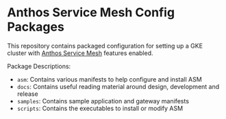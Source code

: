 # Anthos Service Mesh Config Packages

This repository contains packaged configuration for setting up a GKE cluster
with [Anthos Service Mesh] features enabled.

[Anthos Service Mesh]: https://cloud.google.com/anthos/service-mesh/

Package Descriptions:

* `asm`: Contains various manifests to help configure and install ASM
* `docs`: Contains useful reading material around design, development and release
* `samples`: Contains sample application and gateway manifests  
* `scripts`: Contains the executables to install or modify ASM
